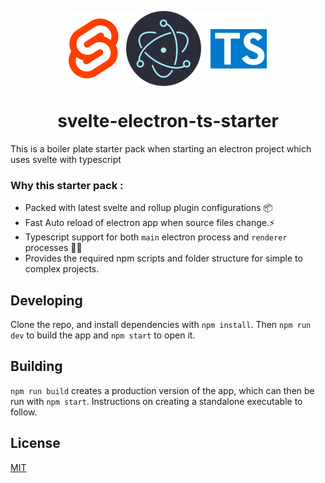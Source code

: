 <p align="center">
<img src="./assets/logo.png" align="center">
</p>

<h1 align="center">svelte-electron-ts-starter</h1>

This is a boiler plate starter pack when starting an electron project which uses svelte with typescript

### Why this starter pack :

- Packed with latest svelte and rollup plugin configurations 📦
- Fast Auto reload of electron app when source files change.⚡
- Typescript support for both `main` electron process and `renderer` processes 🥳🥳
- Provides the required npm scripts and folder structure for simple to complex projects.

## Developing

Clone the repo, and install dependencies with `npm install`. Then `npm run dev` to build the app and `npm start` to open it.

## Building

`npm run build` creates a production version of the app, which can then be run with `npm start`. Instructions on creating a standalone executable to follow.

## License

[MIT](LICENSE)
